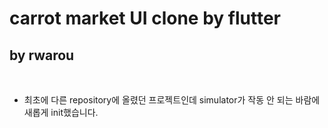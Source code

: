# carrot market UI clone by flutter

## by rwarou
<br>

- 최초에 다른 repository에 올렸던 프로젝트인데 simulator가 작동 안 되는 바람에 새롭게 init했습니다.